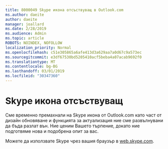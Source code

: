 ```yaml
---
title: 8000049 Skype икона отсъствуващ в Outlook.com
ms.author: daeite
author: daeite
manager: joallard
ms.date: 2/28/2019
ms.audience: Admin
ms.topic: article
ROBOTS: NOINDEX, NOFOLLOW
localization_priority: Normal
ms.openlocfilehash: c51e305865a6afe413d3a629aa7a0d67c9a573ec
ms.sourcegitcommit: e3df67530bd5205410acf5beba4a07acab9692f0
ms.translationtype: MT
ms.contentlocale: bg-BG
ms.lasthandoff: 03/01/2019
ms.locfileid: "30347360"
---
```

# <a name="skype-icon-missing"></a>Skype икона отсъствуващ

Сме временно премахнали на Skype икона от Outlook.com като част от дизайн обновяване и функцията за актуализация ние сме развълнувани да бъда разлат вън. Ние ценим Вашето търпение, докато ние подготвяме нова и подобрена опит за вас.

Можете да използвате Skype чрез вашия браузър в [web.skype.com](https://web.skype.com).